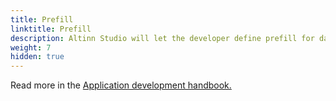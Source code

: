 ```yaml
---
title: Prefill
linktitle: Prefill
description: Altinn Studio will let the developer define prefill for datamodel from register and profile.
weight: 7
hidden: true
---
```



Read more in the [Application development handbook.](../../../../../../altinn-studio/reference/data/prefill/)
